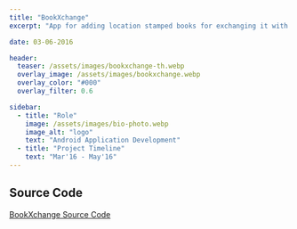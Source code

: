 ```yaml
---
title: "BookXchange"
excerpt: "App for adding location stamped books for exchanging it with other users. Google and Facebook Api used. Map Api, Barcode Integraion, Amazon Search Api used"

date: 03-06-2016

header:
  teaser: /assets/images/bookxchange-th.webp
  overlay_image: /assets/images/bookxchange.webp
  overlay_color: "#000"
  overlay_filter: 0.6

sidebar:
  - title: "Role"
    image: /assets/images/bio-photo.webp
    image_alt: "logo"
    text: "Android Application Development"
  - title: "Project Timeline"
    text: "Mar'16 - May'16"
---
```


## Source Code
[BookXchange Source Code](https://github.com/deepak15013/PcsmaProject "Souce Code Github")